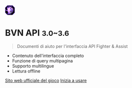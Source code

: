 <!-- _coverpage.md -->

![logo](../favicon.png)

# BVN API <small>3.0~3.6</small>

> Documenti di aiuto per l'interfaccia API Fighter & Assist

- Contenuto dell'interfaccia completo
- Funzione di query multipagina
- Supporto multilingue
- Lettura offline

[Sito web ufficiale del gioco](http://bbs.1212321.com/)
[Inizia a usare](#documenti-di-aiuto-per-l39interfaccia-api-fighter-amp-assist)